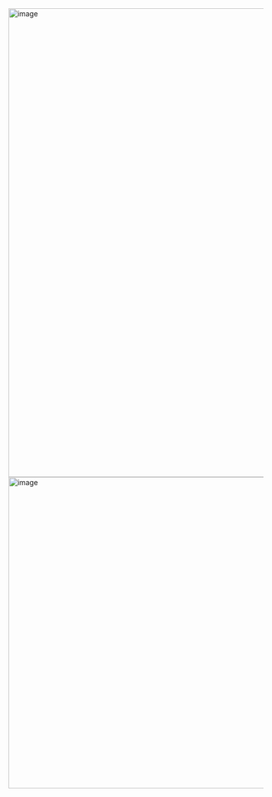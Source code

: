 <img width="1344" height="926" alt="image" src="https://github.com/user-attachments/assets/c8b8aad4-2f05-4449-8bed-ee3a49b0b53f" />

<img width="1280" height="615" alt="image" src="https://github.com/user-attachments/assets/5a35fb37-8b8b-4888-806f-d6fbb5f245af" />
